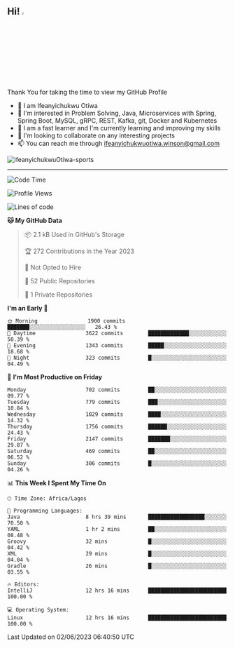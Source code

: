<!-- BLOG-POST-LIST:START --><!-- BLOG-POST-LIST:END -->

## Hi! <img src="https://media.giphy.com/media/hvRJCLFzcasrR4ia7z/giphy.gif" width="4%"> 

Thank You for taking the time to view my GitHub Profile

- 👋 I am Ifeanyichukwu Otiwa
- 👀 I'm interested in Problem Solving, Java, Microservices with Spring, Spring Boot, MySQL, gRPC, REST, Kafka, git, Docker and Kubernetes
- 🌱 I am a fast learner and I'm currently learning and improving my skills
- 💞️ I'm looking to collaborate on any interesting projects
- 📫 You can reach me through ifeanyichukwuotiwa.winson@gmail.com

<p align="left" marginTop="10px"> <img src="https://komarev.com/ghpvc/?username=ifeanyichukwuOtiwa-sports&label=Profile%20views&color=0e75b6&style=for-the-badge" alt="ifeanyichukwuOtiwa-sports" /> </p>

***

<!--START_SECTION:waka-->
![Code Time](http://img.shields.io/badge/Code%20Time-1%2C407%20hrs%2013%20mins-blue)

![Profile Views](http://img.shields.io/badge/Profile%20Views-12-blue)

![Lines of code](https://img.shields.io/badge/From%20Hello%20World%20I%27ve%20Written-2.3%20million%20lines%20of%20code-blue)

**🐱 My GitHub Data** 

> 📦 2.1 kB Used in GitHub's Storage 
 > 
> 🏆 272 Contributions in the Year 2023
 > 
> 🚫 Not Opted to Hire
 > 
> 📜 52 Public Repositories 
 > 
> 🔑 1 Private Repositories 
 > 
**I'm an Early 🐤** 

```text
🌞 Morning                1900 commits        ███████░░░░░░░░░░░░░░░░░░   26.43 % 
🌆 Daytime                3622 commits        █████████████░░░░░░░░░░░░   50.39 % 
🌃 Evening                1343 commits        █████░░░░░░░░░░░░░░░░░░░░   18.68 % 
🌙 Night                  323 commits         █░░░░░░░░░░░░░░░░░░░░░░░░   04.49 % 
```
📅 **I'm Most Productive on Friday** 

```text
Monday                   702 commits         ██░░░░░░░░░░░░░░░░░░░░░░░   09.77 % 
Tuesday                  779 commits         ███░░░░░░░░░░░░░░░░░░░░░░   10.84 % 
Wednesday                1029 commits        ████░░░░░░░░░░░░░░░░░░░░░   14.32 % 
Thursday                 1756 commits        ██████░░░░░░░░░░░░░░░░░░░   24.43 % 
Friday                   2147 commits        ███████░░░░░░░░░░░░░░░░░░   29.87 % 
Saturday                 469 commits         ██░░░░░░░░░░░░░░░░░░░░░░░   06.52 % 
Sunday                   306 commits         █░░░░░░░░░░░░░░░░░░░░░░░░   04.26 % 
```


📊 **This Week I Spent My Time On** 

```text
🕑︎ Time Zone: Africa/Lagos

💬 Programming Languages: 
Java                     8 hrs 39 mins       ██████████████████░░░░░░░   70.50 % 
YAML                     1 hr 2 mins         ██░░░░░░░░░░░░░░░░░░░░░░░   08.48 % 
Groovy                   32 mins             █░░░░░░░░░░░░░░░░░░░░░░░░   04.42 % 
XML                      29 mins             █░░░░░░░░░░░░░░░░░░░░░░░░   04.04 % 
Gradle                   26 mins             █░░░░░░░░░░░░░░░░░░░░░░░░   03.55 % 

🔥 Editors: 
IntelliJ                 12 hrs 16 mins      █████████████████████████   100.00 % 

💻 Operating System: 
Linux                    12 hrs 16 mins      █████████████████████████   100.00 % 
```


 Last Updated on 02/06/2023 06:40:50 UTC
<!--END_SECTION:waka-->

<!--
<p align="center">
![trophy](https://github-profile-trophy.vercel.app/?username=ifeanyichukwuOtiwa-sports&theme=onedark) (https://github.com/ryo-ma/github-profile-trophy)
</p>
-->

<!---
ifeanyi-otiwa/ifeanyi-otiwa is a ✨ special ✨ repository because its `README.md` (this file) appears on your GitHub profile.
You can click the Preview link to take a look at your changes.
--->
